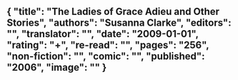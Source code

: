 {
 "title": "The Ladies of Grace Adieu and Other Stories",
 "authors": "Susanna Clarke",
 "editors": "",
 "translator": "",
 "date": "2009-01-01",
 "rating": "+",
 "re-read": "",
 "pages": "256",
 "non-fiction": "",
 "comic": "",
 "published": "2006",
 "image": ""
}
---

